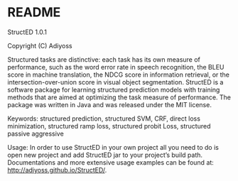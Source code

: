 README
======

StructED 1.0.1

Copyright (C) Adiyoss

Structured tasks are distinctive: each task has its own measure of performance, such as the word error rate in speech recognition, the BLEU score in machine translation, the NDCG score in information retrieval, or the intersection-over-union score in visual object segmentation. StructED is a software package for learning structured prediction models with training methods that are aimed at optimizing the task measure of performance. The package was written in Java and was released under the MIT license.

Keywords: structured prediction, structured SVM, CRF, direct loss minimization, structured ramp loss, structured probit Loss, structured passive aggressive

Usage:
In order to use StructED in your own project all you need to do is open new project and add StructED jar to your project’s build path. Documentations and more extensive usage examples can be found at: http://adiyoss.github.io/StructED/.
